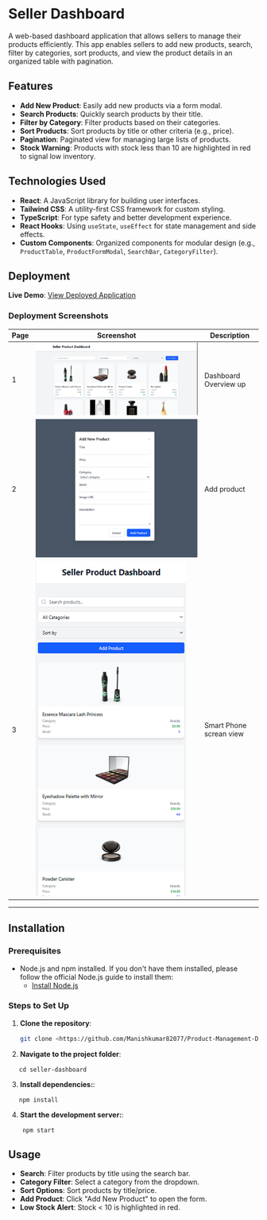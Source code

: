# Seller Dashboard

A web-based dashboard application that allows sellers to manage their products efficiently. This app enables sellers to add new products, search, filter by categories, sort products, and view the product details in an organized table with pagination.

## Features

- **Add New Product**: Easily add new products via a form modal.
- **Search Products**: Quickly search products by their title.
- **Filter by Category**: Filter products based on their categories.
- **Sort Products**: Sort products by title or other criteria (e.g., price).
- **Pagination**: Paginated view for managing large lists of products.
- **Stock Warning**: Products with stock less than 10 are highlighted in red to signal low inventory.

## Technologies Used

- **React**: A JavaScript library for building user interfaces.
- **Tailwind CSS**: A utility-first CSS framework for custom styling.
- **TypeScript**: For type safety and better development experience.
- **React Hooks**: Using `useState`, `useEffect` for state management and side effects.
- **Custom Components**: Organized components for modular design (e.g., `ProductTable`, `ProductFormModal`, `SearchBar`, `CategoryFilter`).

## Deployment

**Live Demo**: [View Deployed Application](https://seller-product-dashboard.vercel.app/)  

### Deployment Screenshots

| Page | Screenshot | Description |
|------|------------|-------------|
| 1    | ![Page1](ss/page1.png) | Dashboard Overview up  |
| 2    | ![Page3](ss/page2.png) |  Add product |
| 3    | ![Page4](ss/page3.png) | Smart Phone screan view |
 
---
## Installation

### Prerequisites

- Node.js and npm installed. If you don't have them installed, please follow the official Node.js guide to install them:
  - [Install Node.js](https://nodejs.org/)

### Steps to Set Up

1. **Clone the repository**:

   ```bash
   git clone <https://github.com/Manishkumar82077/Product-Management-Dashboard>
   ```
2. **Navigate to the project folder**:
 ```
    cd seller-dashboard
 ```

3. **Install dependencies:**:
 ```
    npm install
 ```

4. **Start the development server:**:
```
    npm start
```


## Usage

- **Search**: Filter products by title using the search bar.  
- **Category Filter**: Select a category from the dropdown.  
- **Sort Options**: Sort products by title/price.  
- **Add Product**: Click "Add New Product" to open the form.  
- **Low Stock Alert**: Stock < 10 is highlighted in red.  
